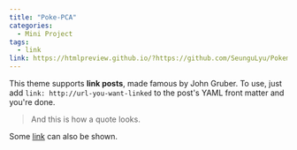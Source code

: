 ```yaml
---
title: "Poke-PCA"
categories:
  - Mini Project
tags:
  - link
link: https://htmlpreview.github.io/?https://github.com/SeunguLyu/Pokemon_PCA/blob/master/pokemon_type_pca_html.html
---
```


This theme supports **link posts**, made famous by John Gruber. To use, just add `link: http://url-you-want-linked` to the post's YAML front matter and you're done.

> And this is how a quote looks.

Some [link](#) can also be shown.